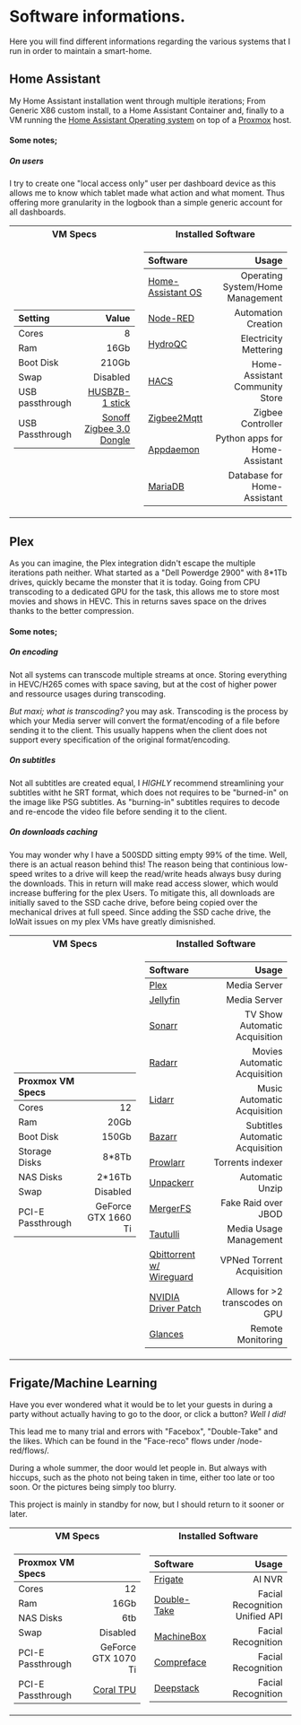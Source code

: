 # Software informations.

Here you will find different informations regarding the various systems that I run in order to maintain a smart-home.

## Home Assistant

My Home Assistant installation went through multiple iterations;
From Generic X86 custom install, to a Home Assistant Container and, finally to a VM running the [Home Assistant Operating system](https://www.home-assistant.io/installation/generic-x86-64#install-home-assistant-operating-system) on top of a [Proxmox](https://www.proxmox.com/en/) host.

#### Some notes;

##### On users
I try to create one "local access only" user per dashboard device as this allows me to know which tablet made what action and what moment. Thus offering more granularity in the logbook than a simple generic account for all dashboards.

<table>
<tr><th> VM Specs </th><th> Installed Software </th></tr>
<tr><td>

| Setting | Value |
| :----- | -----------: |
|Cores| 8 | 
|Ram |  16Gb |
|Boot Disk| 210Gb | 
|Swap |  Disabled |
| USB passthrough | [HUSBZB-1 stick](https://www.amazon.ca/-/fr/QuickStick-Combo-HUSBZB-1-Nortek-Cert/dp/B0157GOEA8/ref=sr_1_5?__mk_fr_CA=%C3%85M%C3%85%C5%BD%C3%95%C3%91&crid=2JP8XY8SQ0LKQ&keywords=nortek&qid=1676432194&s=hi&sprefix=nortek%2Ctools%2C79&sr=1-5)|
|USB Passthrough |[Sonoff Zigbee 3.0 Dongle](https://sonoff.tech/product/gateway-and-sensors/sonoff-zigbee-3-0-usb-dongle-plus-p/) |

</td><td>

| Software | Usage |
| :----- | -----------: |
|[Home-Assistant OS](https://www.home-assistant.io/installation/generic-x86-64#install-home-assistant-operating-system)| Operating System/Home Management |
|[Node-RED](https://nodered.org/)| Automation Creation  | 
|[HydroQC](https://hydroqc.ca/)| Electricity Mettering  | 
|[HACS](https://hacs.xyz/)| Home-Assistant Community Store  | 
|[Zigbee2Mqtt](https://www.zigbee2mqtt.io/)| Zigbee Controller | 
|[Appdaemon](https://appdaemon.readthedocs.io/en/latest/)| Python apps for Home-Assistant | 
|[MariaDB](https://mariadb.org/)| Database for Home-Assistant | 

</td></tr> </table>


## Plex
As you can imagine, the Plex integration didn't escape the multiple iterations path neither.
What started as a "Dell Powerdge 2900" with 8*1Tb drives, quickly became the monster that it is today. Going from CPU transcoding to a dedicated GPU for the task, this allows me to store most movies and shows in HEVC. This in returns saves space on the drives thanks to the better compression.


#### Some notes;

##### On encoding
Not all systems can transcode multiple streams at once. Storing everything in HEVC/H265 comes with space saving, but at the cost of higher power and ressource usages during transcoding.

*But maxi; what is transcoding?* you may ask. Transcoding is the process by which your Media server will convert the format/encoding of a file before sending it to the client. This usually happens when the client does not support every specification of the original format/encoding.


##### On subtitles
Not all subtitles are created equal, I *HIGHLY* recommend streamlining your subtitles witht he SRT format, which does not requires to be "burned-in" on the image like PSG subtitles. As "burning-in" subtitles requires to decode and re-encode the video file before sending it to the client.

##### On downloads caching
You may wonder why I have a 500SDD sitting empty 99% of the time. Well, there is an actual reason behind this! 
The reason being that continious low-speed writes to a drive will keep the read/write heads always busy during the downloads. This in return will make read access slower, which would increase buffering for the plex Users. 
To mitigate this, all downloads are initially saved to the SSD cache drive, before being copied over the mechanical drives at full speed.
Since adding the SSD cache drive, the IoWait issues on my plex VMs have greatly dimisnished.



<table>
<tr><th> VM Specs </th><th> Installed Software </th></tr>
<tr><td>

| Proxmox VM Specs |  |
| :----- | -----------: |
|Cores| 12 | 
|Ram |  20Gb |
|Boot Disk| 150Gb | 
|Storage Disks| 8*8Tb |
|NAS Disks|2*16Tb|
|Swap |  Disabled |
|PCI-E Passthrough|GeForce GTX 1660 Ti| 
</td><td>

| Software | Usage |
| :----- | -----------: |
|[Plex](https://plex.tv/)| Media Server  | 
|[Jellyfin](https://jellyfin.org/)| Media Server  | 
|[Sonarr](https://sonarr.tv/)| TV Show Automatic Acquisition  | 
|[Radarr](https://radarr.video/)| Movies Automatic Acquisition  | 
|[Lidarr](https://github.com/Lidarr/Lidarr)| Music Automatic Acquisition  | 
|[Bazarr](https://www.bazarr.media/)| Subtitles Automatic Acquisition  | 
|[Prowlarr](https://github.com/Prowlarr/Prowlarr) |  Torrents indexer |
|[Unpackerr](https://github.com/Unpackerr/unpackerr)| Automatic Unzip | 
|[MergerFS](https://github.com/trapexit/mergerfs) |  Fake Raid over JBOD |
|[Tautulli](https://tautulli.com/) | Media Usage Management |
| [Qbittorrent w/ Wireguard](https://hotio.dev/containers/qbittorrent/) |VPNed Torrent Acquisition |
| [NVIDIA Driver Patch](https://github.com/keylase/nvidia-patch) | Allows for >2 transcodes on GPU|
|[Glances](https://nicolargo.github.io/glances/)| Remote Monitoring | 

</td></tr> </table>

## Frigate/Machine Learning

Have you ever wondered what it would be to let your guests in during a party without actually having to go to the door, or click a button? *Well I did!*

This lead me to many trial and errors with "Facebox", "Double-Take" and the likes.
Which can be found in the "Face-reco" flows under /node-red/flows/.

During a whole summer, the door would let people in. But always with hiccups, such as the photo not being taken in time, either too late or too soon. Or the pictures being simply too blurry.

This project is mainly in standby for now, but I should return to it sooner or later. 



<table>
<tr><th> VM Specs </th><th> Installed Software </th></tr>
<tr><td>


| Proxmox VM Specs |  |
| :----- | -----------: |
|Cores| 12 | 
|Ram |  16Gb |
|NAS Disks| 6tb |
|Swap |  Disabled |
|PCI-E Passthrough| GeForce GTX 1070 Ti | 
|PCI-E Passthrough |[Coral TPU](https://coral.ai/products/accelerator/) |
</td><td>

| Software | Usage |
| :----- | -----------: |
|[Frigate](https://frigate.video/)| AI NVR  | 
|[Double-Take](https://github.com/jakowenko/double-take)| Facial Recognition Unified API | 
|[MachineBox](https://machinebox.io/)| Facial Recognition | 
|[Compreface](https://github.com/exadel-inc/CompreFace)| Facial Recognition | 
|[Deepstack](https://github.com/johnolafenwa/DeepStack)| Facial Recognition | 

</td></tr> </table>


